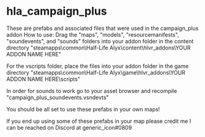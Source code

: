 # hla_campaign_plus
These are prefabs and associated files that were used in the campaign_plus addon
How to use:
Drag the "maps", "models", "resourcemanifests", "soundevents", and "sounds" folders into your addon folder in the content directory
"steamapps\common\Half-Life Alyx\content\hlvr_addons\YOUR ADDON NAME HERE"

For the vscripts folder, place the files into your addon folder in the game directory
"steamapps\common\Half-Life Alyx\game\hlvr_addons\YOUR ADDON NAME HERE\scripts"

In order for sounds to work go to your asset browser and recompile "campaign_plus_soundevents.vsndevts"

You should be all set to use these prefabs in your own maps!

If you end up using some of these prefabs in your map please credit me 
I can be reached on Discord at generic_icon#0809

